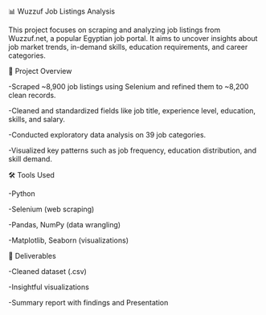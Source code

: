 📊 Wuzzuf Job Listings Analysis

This project focuses on scraping and analyzing job listings from Wuzzuf.net, a popular Egyptian job portal. It aims to uncover insights about job market trends, in-demand skills, education requirements, and career categories.

📌 Project Overview

-Scraped ~8,900 job listings using Selenium and refined them to ~8,200 clean records.

-Cleaned and standardized fields like job title, experience level, education, skills, and salary.

-Conducted exploratory data analysis on 39 job categories.

-Visualized key patterns such as job frequency, education distribution, and skill demand.

🛠️ Tools Used

-Python

-Selenium (web scraping)

-Pandas, NumPy (data wrangling)

-Matplotlib, Seaborn (visualizations)

📁 Deliverables

-Cleaned dataset (.csv)

-Insightful visualizations

-Summary report with findings and Presentation

